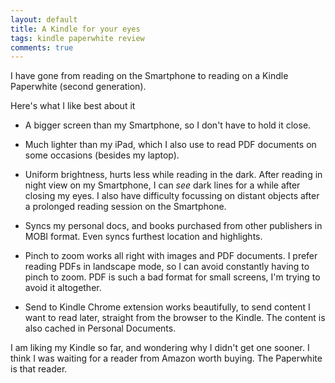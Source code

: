 ```yaml
---
layout: default
title: A Kindle for your eyes
tags: kindle paperwhite review
comments: true
---
```


I have gone from reading on the Smartphone to reading on a Kindle Paperwhite (second generation).

Here's what I like best about it

* A bigger screen than my Smartphone, so I don't have to hold it close.

* Much lighter than my iPad, which I also use to read PDF documents on some occasions (besides my laptop).

* Uniform brightness, hurts less while reading in the dark. After reading in night view on my Smartphone, I can _see_ dark lines for a while after closing my eyes. I also have difficulty focussing on distant objects after a prolonged reading session on the Smartphone.

* Syncs my personal docs, and books purchased from other publishers in MOBI format. Even syncs furthest location and highlights.

* Pinch to zoom works all right with images and PDF documents. I prefer reading PDFs in landscape mode, so I can avoid constantly having to pinch to zoom. PDF is such a bad format for small screens, I'm trying to avoid it altogether.

* Send to Kindle Chrome extension works beautifully, to send content I want to read later, straight from the browser to the Kindle. The content is also cached in Personal Documents.

I am liking my Kindle so far, and wondering why I didn't get one sooner. I think I was waiting for a reader from Amazon worth buying. The Paperwhite is that reader.
